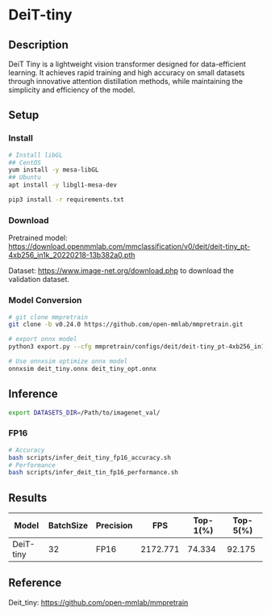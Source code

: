 # DeiT-tiny

## Description

DeiT Tiny is a lightweight vision transformer designed for data-efficient learning. It achieves rapid training and high accuracy on small datasets through innovative attention distillation methods, while maintaining the simplicity and efficiency of the model.

## Setup

### Install

```bash
# Install libGL
## CentOS
yum install -y mesa-libGL
## Ubuntu
apt install -y libgl1-mesa-dev

pip3 install -r requirements.txt
```

### Download

Pretrained model: <https://download.openmmlab.com/mmclassification/v0/deit/deit-tiny_pt-4xb256_in1k_20220218-13b382a0.pth>

Dataset: <https://www.image-net.org/download.php> to download the validation dataset.

### Model Conversion

```bash
# git clone mmpretrain
git clone -b v0.24.0 https://github.com/open-mmlab/mmpretrain.git

# export onnx model
python3 export.py --cfg mmpretrain/configs/deit/deit-tiny_pt-4xb256_in1k.py --weight deit-tiny_pt-4xb256_in1k_20220218-13b382a0.pth --output deit_tiny.onnx

# Use onnxsim optimize onnx model
onnxsim deit_tiny.onnx deit_tiny_opt.onnx

```

## Inference

```bash
export DATASETS_DIR=/Path/to/imagenet_val/
```

### FP16

```bash
# Accuracy
bash scripts/infer_deit_tiny_fp16_accuracy.sh
# Performance
bash scripts/infer_deit_tin_fp16_performance.sh
```

## Results

| Model     | BatchSize | Precision | FPS      | Top-1(%) | Top-5(%) |
| --------- | --------- | --------- | -------- | -------- | -------- |
| DeiT-tiny | 32        | FP16      | 2172.771 | 74.334   | 92.175   |

## Reference

Deit_tiny: <https://github.com/open-mmlab/mmpretrain>
